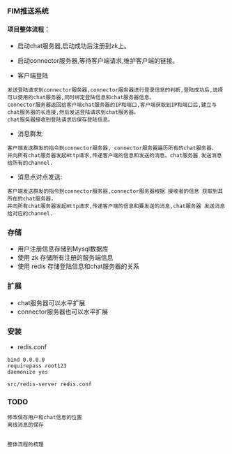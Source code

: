 
### FIM推送系统

#### 项目整体流程：
 
 - 启动chat服务器,启动成功后注册到zk上。
 
 - 启动connector服务器,等待客户端请求,维护客户端的链接。
 
 - 客户端登陆
 ````
 发送登陆请求到connector服务器,connector服务器进行登录信息的判断,登陆成功后,选择可以使用的chat服务器,同时绑定登陆信息和chat服务器信息。
 connector服务器返回给客户端chat服务器的IP和端口,客户端获取到IP和端口后,建立与chat服务器的长连接,然后发送登陆请求到chat服务器。
 chat服务器接收到登陆请求后保存登陆信息。
 ````
 
 - 消息群发:
 ````
 客户端发送群发的指令到connector服务器, connector服务器遍历所有的chat服务器，
 并向所有chat服务器发起Http请求,传递客户端的信息和发送的消息。chat服务器 发送消息给所有的channel.
 ````
 
 - 消息点对点发送:
 ````
 客户端发送群发的指令到connector服务器,connector服务器根据 接收者的信息 获取到其所在的chat服务器，
 并向所有chat服务器发起Http请求,传递客户端的信息和要发送的消息,chat服务器 发送消息给对应的channel.
 ````
 
 ### 存储
 - 用户注册信息存储到Mysql数据库
 - 使用 zk 存储所有注册的服务端信息
 - 使用 redis 存储登陆信息和chat服务器的关系
 
 
 ### 扩展
 
 - chat服务器可以水平扩展
 - connector服务器也可以水平扩展
 
 
 ### 安装
 - redis.conf
 ````
 bind 0.0.0.0
 requirepass root123
 daemonize yes
 
 src/redis-server redis.conf
 ````
 
 
 ### TODO
 ```text
修改保存用户和chat信息的位置
离线消息的保存


整体流程的梳理
```
 
 
 
 
 
 
 
 
 
 
 
 
 